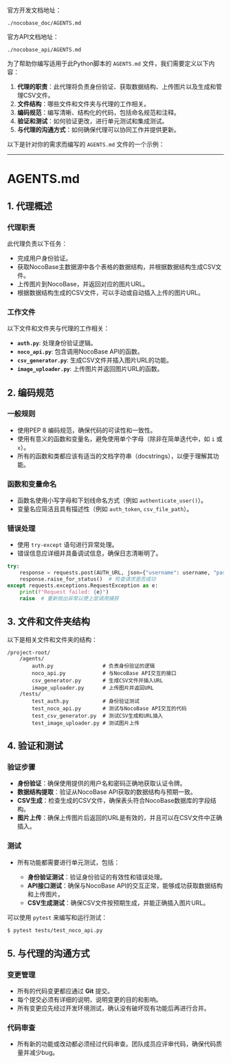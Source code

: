 官方开发文档地址：
```
./nocobase_doc/AGENTS.md
```
官方API文档地址：
```
./nocobase_api/AGENTS.md
```

为了帮助你编写适用于此Python脚本的 `AGENTS.md` 文件，我们需要定义以下内容：

1. **代理的职责**：此代理将负责身份验证、获取数据结构、上传图片以及生成和管理CSV文件。
2. **文件结构**：哪些文件和文件夹与代理的工作相关。
3. **编码规范**：编写清晰、结构化的代码，包括命名规范和注释。
4. **验证和测试**：如何验证更改，进行单元测试和集成测试。
5. **与代理的沟通方式**：如何确保代理可以协同工作并提供更新。

以下是针对你的需求而编写的 `AGENTS.md` 文件的一个示例：

---

# AGENTS.md

## 1. 代理概述

### 代理职责

此代理负责以下任务：

* 完成用户身份验证。
* 获取NocoBase主数据源中各个表格的数据结构，并根据数据结构生成CSV文件。
* 上传图片到NocoBase，并返回对应的图片URL。
* 根据数据结构生成的CSV文件，可以手动或自动插入上传的图片URL。

### 工作文件

以下文件和文件夹与代理的工作相关：

* **`auth.py`**: 处理身份验证逻辑。
* **`noco_api.py`**: 包含调用NocoBase API的函数。
* **`csv_generator.py`**: 生成CSV文件并插入图片URL的功能。
* **`image_uploader.py`**: 上传图片并返回图片URL的函数。

## 2. 编码规范

### 一般规则

* 使用PEP 8 编码规范，确保代码的可读性和一致性。
* 使用有意义的函数和变量名，避免使用单个字母（除非在简单迭代中，如 `i` 或 `x`）。
* 所有的函数和类都应该有适当的文档字符串（docstrings），以便于理解其功能。

### 函数和变量命名

* 函数名使用小写字母和下划线命名方式（例如 `authenticate_user()`）。
* 变量名应简洁且具有描述性（例如 `auth_token`, `csv_file_path`）。

### 错误处理

* 使用 `try-except` 语句进行异常处理。
* 错误信息应详细并具备调试信息，确保日志清晰明了。

```python
try:
    response = requests.post(AUTH_URL, json={"username": username, "password": password})
    response.raise_for_status()  # 检查请求是否成功
except requests.exceptions.RequestException as e:
    print(f"Request failed: {e}")
    raise  # 重新抛出异常以便上层调用捕获
```

## 3. 文件和文件夹结构

以下是相关文件和文件夹的结构：

```
/project-root/
    /agents/
        auth.py                # 负责身份验证的逻辑
        noco_api.py            # 与NocoBase API交互的接口
        csv_generator.py       # 生成CSV文件并插入URL
        image_uploader.py      # 上传图片并返回URL
    /tests/
        test_auth.py           # 身份验证测试
        test_noco_api.py       # 测试与NocoBase API交互的代码
        test_csv_generator.py  # 测试CSV生成和URL插入
        test_image_uploader.py # 测试图片上传
```

## 4. 验证和测试

### 验证步骤

* **身份验证**：确保使用提供的用户名和密码正确地获取认证令牌。
* **数据结构提取**：验证从NocoBase API获取的数据结构与预期一致。
* **CSV生成**：检查生成的CSV文件，确保表头符合NocoBase数据库的字段结构。
* **图片上传**：确保上传图片后返回的URL是有效的，并且可以在CSV文件中正确插入。

### 测试

* 所有功能都需要进行单元测试，包括：

  * **身份验证测试**：验证身份验证的有效性和错误处理。
  * **API接口测试**：确保与NocoBase API的交互正常，能够成功获取数据结构和上传图片。
  * **CSV生成测试**：确保CSV文件按预期生成，并能正确插入图片URL。

可以使用 `pytest` 来编写和运行测试：

```bash
$ pytest tests/test_noco_api.py
```

## 5. 与代理的沟通方式

### 变更管理

* 所有的代码变更都应通过 **Git** 提交。
* 每个提交必须有详细的说明，说明变更的目的和影响。
* 所有变更应先经过开发环境测试，确认没有破坏现有功能后再进行合并。

### 代码审查

* 所有新的功能或改动都必须经过代码审查。团队成员应评审代码，确保代码质量并减少bug。






